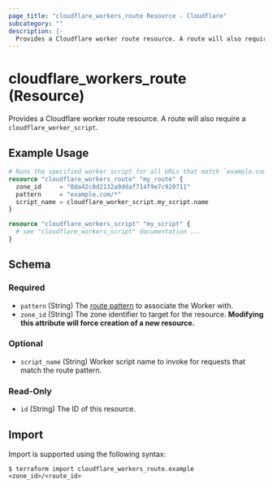 ```yaml
---
page_title: "cloudflare_workers_route Resource - Cloudflare"
subcategory: ""
description: |-
  Provides a Cloudflare worker route resource. A route will also require a cloudflare_worker_script.
---
```


# cloudflare_workers_route (Resource)

Provides a Cloudflare worker route resource. A route will also require a `cloudflare_worker_script`.

## Example Usage

```terraform
# Runs the specified worker script for all URLs that match `example.com/*`
resource "cloudflare_workers_route" "my_route" {
  zone_id     = "0da42c8d2132a9ddaf714f9e7c920711"
  pattern     = "example.com/*"
  script_name = cloudflare_worker_script.my_script.name
}

resource "cloudflare_workers_script" "my_script" {
  # see "cloudflare_workers_script" documentation ...
}
```
<!-- schema generated by tfplugindocs -->
## Schema

### Required

- `pattern` (String) The [route pattern](https://developers.cloudflare.com/workers/about/routes/) to associate the Worker with.
- `zone_id` (String) The zone identifier to target for the resource. **Modifying this attribute will force creation of a new resource.**

### Optional

- `script_name` (String) Worker script name to invoke for requests that match the route pattern.

### Read-Only

- `id` (String) The ID of this resource.

## Import

Import is supported using the following syntax:

```shell
$ terraform import cloudflare_workers_route.example <zone_id>/<route_id>
```

